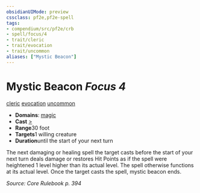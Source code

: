 ```yaml
---
obsidianUIMode: preview
cssclass: pf2e,pf2e-spell
tags:
- compendium/src/pf2e/crb
- spell/focus/4
- trait/cleric
- trait/evocation
- trait/uncommon
aliases: ["Mystic Beacon"]
---
```

# Mystic Beacon *Focus 4*   
[cleric](rules/traits/cleric.md)  [evocation](rules/traits/evocation.md)  [uncommon](rules/traits/uncommon.md)  

- **Domains**: [magic](compendium/setting/domains.md#Magic)
- **Cast** [>](rules/core-rulebook/chapter-9-playing-the-game.md#Actions "Single Action") 
- **Range**30 foot
- **Targets**1 willing creature
- **Duration**until the start of your next turn

The next damaging or healing spell the target casts before the start of your next turn deals damage or restores Hit Points as if the spell were heightened 1 level higher than its actual level. The spell otherwise functions at its actual level. Once the target casts the spell, mystic beacon ends.

*Source: Core Rulebook p. 394*